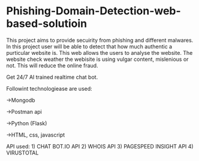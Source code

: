 # Phishing-Domain-Detection-web-based-solutioin
This project aims to provide secuirity from phishing and different malwares. In this project user will be able to detect that how much authentic a purticular website is. This web allows the users to analyse the website. The website check weather the webisite is using vulgar content, mislenious   or not. This will reduce the online fraud.

Get 24/7 AI trained realtime chat bot.

Followint technologiease are used:

  ->Mongodb
  
  ->Postman api
  
  ->Python (Flask)
  
  ->HTML, css, javascript
  
  API used:
            1) CHAT BOT.IO API
            2) WHOIS API
            3) PAGESPEED INSIGHT API
            4)  VIRUSTOTAL
            
  
  
